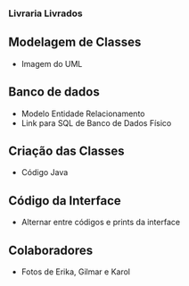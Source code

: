 ### Livraria Livrados
## Modelagem de Classes
- Imagem do UML
## Banco de dados
- Modelo Entidade Relacionamento
- Link para SQL de Banco de Dados Físico
## Criação das Classes
- Código Java
## Código da Interface
- Alternar entre códigos e prints da interface
## Colaboradores
- Fotos de Erika, Gilmar e Karol
